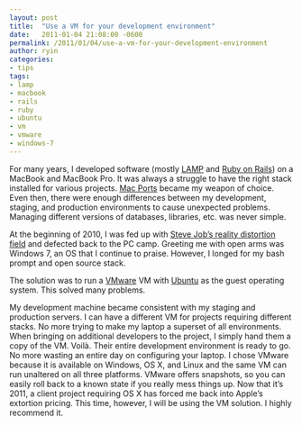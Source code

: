 ```yaml
---
layout: post
title:  "Use a VM for your development environment"
date:   2011-01-04 21:08:00 -0600
permalink: /2011/01/04/use-a-vm-for-your-development-environment
author: ryin
categories:
- tips
tags:
- lamp
- macbook
- rails
- ruby
- ubuntu
- vm
- vmware
- windows-7
---
```

For many years, I developed software (mostly [LAMP][lamp] and [Ruby on Rails][rails]) on a MacBook and MacBook Pro. It was always a struggle to have the right stack installed for various projects.  [Mac Ports][ports] became my weapon of choice. Even then, there were enough differences between my development, staging, and production environments to cause unexpected problems. Managing different versions of databases, libraries, etc. was never simple.

At the beginning of 2010, I was fed up with [Steve Job’s reality distortion field][distortion-field] and defected back to the PC camp. Greeting me with open arms was Windows 7, an OS that I continue to praise. However, I longed for my bash prompt and open source stack.

The solution was to run a [VMware][vmware] VM with [Ubuntu][ubuntu] as the guest operating system. This solved many problems.

My development machine became consistent with my staging and production servers.
I can have a different VM for projects requiring different stacks. No more trying to make my laptop a superset of all environments.
When bringing on additional developers to the project, I simply hand them a copy of the VM. Voilà. Their entire development environment is ready to go. No more wasting an entire day on configuring your laptop.
I chose VMware because it is available on Windows, OS X, and Linux and the same VM can run unaltered on all three platforms.
VMware offers snapshots, so you can easily roll back to a known state if you really mess things up.
Now that it’s 2011, a client project requiring OS X has forced me back into Apple’s extortion pricing. This time, however, I will be using the VM solution. I highly recommend it.

[lamp]: http://en.wikipedia.org/wiki/LAMP_(software_bundle)
[rails]: http://rubyonrails.org/
[ports]: http://www.macports.org/
[distortion-field]: http://folklore.org/StoryView.py?story=Reality_Distortion_Field.txt
[vmware]: http://www.vmware.com/
[ubuntu]: http://www.ubuntu.com/
